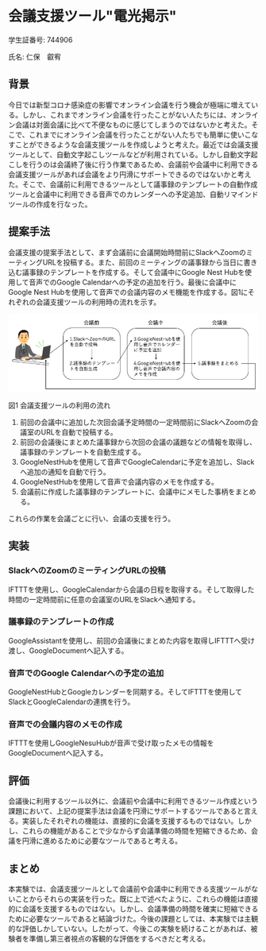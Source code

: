 # 会議支援ツール"電光掲示"
学生証番号: 744906

氏名: 仁保　叡宥
## 背景
今日では新型コロナ感染症の影響でオンライン会議を行う機会が極端に増えている。しかし、これまでオンライン会議を行ったことがない人たちには、オンライン会議は対面会議に比べて不便なものに感じてしまうのではないかと考えた。そこで、これまでにオンライン会議を行ったことがない人たちでも簡単に使いこなすことができるような会議支援ツールを作成しようと考えた。最近では会議支援ツールとして、自動文字起こしツールなどが利用されている。しかし自動文字起こしを行うのは会議終了後に行う作業であるため、会議前や会議中に利用できる会議支援ツールがあれば会議をより円滑にサポートできるのではないかと考えた。そこで、会議前に利用できるツールとして議事録のテンプレートの自動作成ツールと会議中に利用できる音声でのカレンダーへの予定追加、自動リマインドツールの作成を行なった。

## 提案手法
会議支援の提案手法として、まず会議前に会議開始時間前にSlackへZoomのミーティングURLを投稿する。また、前回のミーティングの議事録から当日に書き込む議事録のテンプレートを作成する。そして会議中にGoogle Nest Hubを使用して音声でのGoogle Calendarへの予定の追加を行う。最後に会議中にGoogle Nest Hubを使用して音声での会議内容のメモ機能を作成する。図1にそれぞれの会議支援ツールの利用時の流れを示す。

![Test Image 1](b.png)

図1 会議支援ツールの利用の流れ


1. 前回の会議中に追加した次回会議予定時間の一定時間前にSlackへZoomの会議室のURLを自動で投稿する。
2. 前回の会議後にまとめた議事録から次回の会議の議題などの情報を取得し、議事録のテンプレートを自動生成する。
3. GoogleNestHubを使用して音声でGoogleCalendarに予定を追加し、Slackへ追加の通知を自動で行う。
4. GoogleNestHubを使用して音声で会議内容のメモを作成する。
5. 会議前に作成した議事録のテンプレートに、会議中にメモした事柄をまとめる。


これらの作業を会議ごとに行い、会議の支援を行う。

## 実装
### SlackへのZoomのミーティングURLの投稿
IFTTTを使用し、GoogleCalendarから会議の日程を取得する。そして取得した時間の一定時間前に任意の会議室のURLをSlackへ通知する。
### 議事録のテンプレートの作成
GoogleAssistantを使用し、前回の会議後にまとめた内容を取得しIFTTTへ受け渡し、GoogleDocumentへ記入する。
### 音声でのGoogle Calendarへの予定の追加
GoogleNestHubとGoogleカレンダーを同期する。そしてIFTTTを使用してSlackとGoogleCalendarの連携を行う。
### 音声での会議内容のメモの作成
IFTTTを使用しGoogleNesuHubが音声で受け取ったメモの情報をGoogleDocumentへ記入する。

## 評価
会議後に利用するツール以外に、会議前や会議中に利用できるツール作成という課題において、上記の提案手法は会議を円滑にサポートするツールであると言える。実装したそれぞれの機能は、直接的に会議を支援するものではない。しかし、これらの機能があることで少なからず会議準備の時間を短縮できるため、会議を円滑に進めるために必要なツールであると考える。

## まとめ
本実験では、会議支援ツールとして会議前や会議中に利用できる支援ツールがないことからそれらの実装を行った。既に上で述べたように、これらの機能は直接的に会議を支援するものではない。しかし、会議準備の時間を確実に短縮できるために必要なツールであると結論づけた。今後の課題としては、本実験では主観的な評価しかしていない。したがって、今後この実験を続けることがあれば、被験者を準備し第三者視点の客観的な評価をするべきだと考える。
